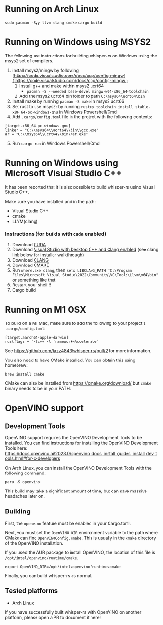 # Running on Arch Linux
`sudo pacman -Syy llvm clang cmake`
`cargo build`

# Running on Windows using MSYS2

The following are instructions for building whisper-rs on Windows using the msys2 set of compilers. 

1. install msys2/mingw by following [https://code.visualstudio.com/docs/cpp/config-mingw](`https://code.visualstudio.com/docs/cpp/config-mingw`)
   1. Install g++ and make within msys2 ucrt64
      - `pacman -S --needed base-devel mingw-w64-x86_64-toolchain`
   2. Add the msys2 ucrt64 bin folder to path `C:\msys64\ucrt64\bin`
2. Install make by running `pacman -S make` in msys2 ucrt66
3. Set rust to use msys2: by running `rustup toolchain install stable-x86_64-pc-windows-gnu` in Windows Powershell/Cmd
4. Add `.cargo/config.toml` file in the project with the following contents: 
```
[target.x86_64-pc-windows-gnu]
linker = "C:\\msys64\\ucrt64\\bin\\gcc.exe"
ar = "C:\\msys64\\ucrt64\\bin\\ar.exe"
```
5. Run `cargo run`  in Windows Powershell/Cmd

# Running on Windows using Microsoft Visual Studio C++

It has been reported that it is also possible to build whisper-rs using Visual Studio C++.

Make sure you have installed and in the path:

- Visual Studio C++
- cmake
- LLVM(clang)

### Instructions (for builds with `cuda` enabled)
1. Download [CUDA](https://developer.nvidia.com/cuda-downloads?target_os=Windows)
2. Download [Visual Studio with Desktop C++ and Clang enabled](https://visualstudio.microsoft.com/de/downloads/) (see clang link below for installer walkthrough)
3. Download [CLANG](https://www.wikihow.com/Install-Clang-on-Windows)
4. Download [CMAKE](https://cmake.org/download/)
5. Run `where.exe clang`, then `setx LIBCLANG_PATH "C:\Program Files\Microsoft Visual Studio\2022\Community\VC\Tools\Llvm\x64\bin"` or something like that
6. Restart your shell!!!
7. Cargo build

# Running on M1 OSX

To build on a M1 Mac, make sure to add the following to your project's `.cargo/config.toml`: 

```
[target.aarch64-apple-darwin]
rustflags = "-lc++ -l framework=Accelerate"
```

See https://github.com/tazz4843/whisper-rs/pull/2 for more information.

You also need to have CMake installed. You can obtain this using homebrew:

```
brew install cmake
```

CMake can also be installed from https://cmake.org/download/ but `cmake` binary needs to be in your PATH.

# OpenVINO support

## Development Tools
OpenVINO support requires the OpenVINO Development Tools to be installed. You can find
instructions for installing the OpenVINO Development Tools here:
https://docs.openvino.ai/2023.0/openvino_docs_install_guides_install_dev_tools.html#for-c-developers

On Arch Linux, you can install the OpenVINO Development Tools with the following command:
```
paru -S openvino
```
This build may take a significant amount of time, but can save massive headaches later on.

## Building
First, the `openvino` feature must be enabled in your Cargo.toml.

Next, you must set the `OpenVINO_DIR` environment variable to the path where CMake can find
`OpenVINOConfig.cmake`.
This is usually in the `cmake` directory of the OpenVINO installation.

If you used the AUR package to install OpenVINO, the location of this file is `/opt/intel/openvino/runtime/cmake`.

```
export OpenVINO_DIR=/opt/intel/openvino/runtime/cmake
```

Finally, you can build whisper-rs as normal.

## Tested platforms
- Arch Linux

If you have successfully built whisper-rs with OpenVINO on another platform, please open a PR to document it here!
